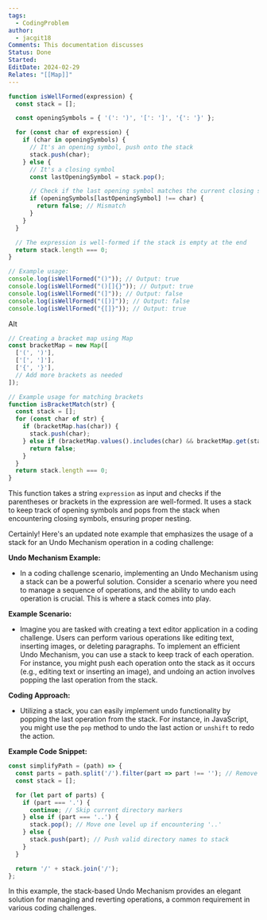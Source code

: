 ```yaml
---
tags:
  - CodingProblem
author:
  - jacgit18
Comments: This documentation discusses
Status: Done
Started: 
EditDate: 2024-02-29
Relates: "[[Map]]"
---
```

```javascript
function isWellFormed(expression) {
  const stack = [];

  const openingSymbols = { '(': ')', '[': ']', '{': '}' };

  for (const char of expression) {
    if (char in openingSymbols) {
      // It's an opening symbol, push onto the stack
      stack.push(char);
    } else {
      // It's a closing symbol
      const lastOpeningSymbol = stack.pop();

      // Check if the last opening symbol matches the current closing symbol
      if (openingSymbols[lastOpeningSymbol] !== char) {
        return false; // Mismatch
      }
    }
  }

  // The expression is well-formed if the stack is empty at the end
  return stack.length === 0;
}

// Example usage:
console.log(isWellFormed("()")); // Output: true
console.log(isWellFormed("()[]{}")); // Output: true
console.log(isWellFormed("(]")); // Output: false
console.log(isWellFormed("([)]")); // Output: false
console.log(isWellFormed("{[]}")); // Output: true
```

Alt
```javascript
// Creating a bracket map using Map
const bracketMap = new Map([
  ['(', ')'],
  ['[', ']'],
  ['{', '}'],
  // Add more brackets as needed
]);

// Example usage for matching brackets
function isBracketMatch(str) {
  const stack = [];
  for (const char of str) {
    if (bracketMap.has(char)) {
      stack.push(char);
    } else if (bracketMap.values().includes(char) && bracketMap.get(stack.pop()) !== char) {
      return false;
    }
  }
  return stack.length === 0;
}
```


This function takes a string `expression` as input and checks if the parentheses or brackets in the expression are well-formed. It uses a stack to keep track of opening symbols and pops from the stack when encountering closing symbols, ensuring proper nesting.




Certainly! Here's an updated note example that emphasizes the usage of a stack for an Undo Mechanism operation in a coding challenge:

**Undo Mechanism Example:**
- In a coding challenge scenario, implementing an Undo Mechanism using a stack can be a powerful solution. Consider a scenario where you need to manage a sequence of operations, and the ability to undo each operation is crucial. This is where a stack comes into play.

**Example Scenario:**
- Imagine you are tasked with creating a text editor application in a coding challenge. Users can perform various operations like editing text, inserting images, or deleting paragraphs. To implement an efficient Undo Mechanism, you can use a stack to keep track of each operation. For instance, you might push each operation onto the stack as it occurs (e.g., editing text or inserting an image), and undoing an action involves popping the last operation from the stack.

**Coding Approach:**
- Utilizing a stack, you can easily implement undo functionality by popping the last operation from the stack. For instance, in JavaScript, you might use the `pop` method to undo the last action or `unshift` to redo the action.

**Example Code Snippet:**
```javascript
const simplifyPath = (path) => {
  const parts = path.split('/').filter(part => part !== ''); // Remove empty parts
  const stack = [];

  for (let part of parts) {
    if (part === '.') {
      continue; // Skip current directory markers
    } else if (part === '..') {
      stack.pop(); // Move one level up if encountering '..'
    } else {
      stack.push(part); // Push valid directory names to stack
    }
  }

  return '/' + stack.join('/');
};
```


In this example, the stack-based Undo Mechanism provides an elegant solution for managing and reverting operations, a common requirement in various coding challenges.


